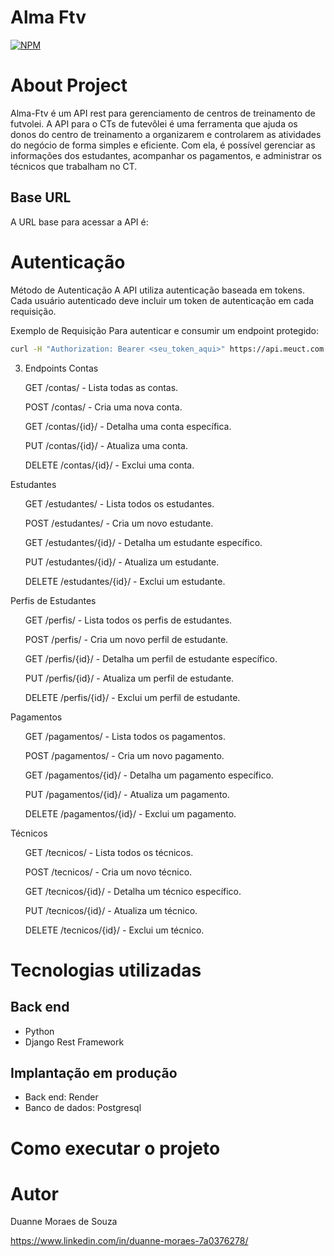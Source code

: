 # Alma Ftv
[![NPM](https://img.shields.io/npm/l/react)](https://github.com/Duannee/Alma-Ftv-Project/blob/main/LICENSE) 

# About Project


Alma-Ftv é um API rest para gerenciamento de centros de treinamento de futvolei. 
A API para o CTs de futevôlei é uma ferramenta que ajuda os donos do centro de treinamento a organizarem e controlarem as atividades do negócio de forma simples e eficiente.
Com ela, é possível gerenciar as informações dos estudantes, acompanhar os pagamentos, e administrar os técnicos que trabalham no CT.

## Base URL
A URL base para acessar a API é:

# Autenticação
Método de Autenticação
A API utiliza autenticação baseada em tokens. Cada usuário autenticado deve incluir um token de autenticação em cada requisição.

Exemplo de Requisição
Para autenticar e consumir um endpoint protegido:
``` bash
curl -H "Authorization: Bearer <seu_token_aqui>" https://api.meuct.com.br/v1/estudantes/
```

3. Endpoints
Contas
<ul>GET /contas/ - Lista todas as contas.</ul>
<ul>POST /contas/ - Cria uma nova conta.</ul>
<ul>GET /contas/{id}/ - Detalha uma conta específica.</ul>
<ul>PUT /contas/{id}/ - Atualiza uma conta.</ul>
<ul>DELETE /contas/{id}/ - Exclui uma conta.</ul>
Estudantes
<ul>GET /estudantes/ - Lista todos os estudantes.</ul>
<ul>POST /estudantes/ - Cria um novo estudante.</ul>
<ul>GET /estudantes/{id}/ - Detalha um estudante específico.</ul>
<ul>PUT /estudantes/{id}/ - Atualiza um estudante.</ul>
<ul>DELETE /estudantes/{id}/ - Exclui um estudante.</ul>
Perfis de Estudantes
<ul>GET /perfis/ - Lista todos os perfis de estudantes.</ul>
<ul>POST /perfis/ - Cria um novo perfil de estudante.</ul>
<ul>GET /perfis/{id}/ - Detalha um perfil de estudante específico.</ul>
<ul>PUT /perfis/{id}/ - Atualiza um perfil de estudante.</ul>
<ul>DELETE /perfis/{id}/ - Exclui um perfil de estudante.</ul>
Pagamentos
<ul>GET /pagamentos/ - Lista todos os pagamentos.</ul>
<ul>POST /pagamentos/ - Cria um novo pagamento.</ul>
<ul>GET /pagamentos/{id}/ - Detalha um pagamento específico.</ul>
<ul>PUT /pagamentos/{id}/ - Atualiza um pagamento.</ul>
<ul>DELETE /pagamentos/{id}/ - Exclui um pagamento.</ul>
Técnicos
<ul>GET /tecnicos/ - Lista todos os técnicos.</ul>
<ul>POST /tecnicos/ - Cria um novo técnico.</ul>
<ul>GET /tecnicos/{id}/ - Detalha um técnico específico.</ul>
<ul>PUT /tecnicos/{id}/ - Atualiza um técnico.</ul>
<ul>DELETE /tecnicos/{id}/ - Exclui um técnico.</ul>



# Tecnologias utilizadas
## Back end
- Python
- Django Rest Framework

## Implantação em produção
- Back end: Render
- Banco de dados: Postgresql

# Como executar o projeto



# Autor

Duanne Moraes de Souza 

https://www.linkedin.com/in/duanne-moraes-7a0376278/

